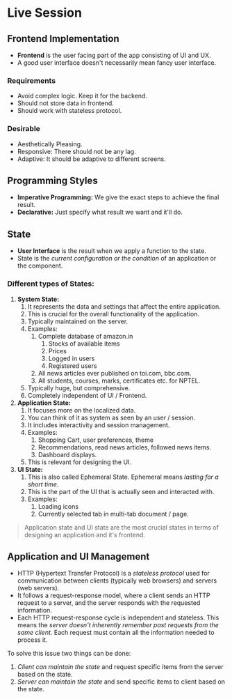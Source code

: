 # Live Session

## Frontend Implementation

- **Frontend** is the user facing part of the app consisting of UI and UX.
- A good user interface doesn't necessarily mean fancy user interface.

### Requirements

- Avoid complex logic. Keep it for the backend.
- Should not store data in frontend.
- Should work with stateless protocol. 

### Desirable

- Aesthetically Pleasing.
- Responsive: There should not be any lag. 
- Adaptive: It should be adaptive to different screens.

## Programming Styles

- **Imperative Programming:** We give the exact steps to achieve the final result.
- **Declarative:** Just specify what result we want and it'll do.

## State

- **User Interface** is the result when we apply a function to the state.
- State is the *current configuration or the condition* of an application or the component.

### Different types of States:

1. **System State:** 
	1. It represents the data and settings that affect the entire application. 
	2. This is crucial for the overall functionality of the application.
	3. Typically maintained on the server.
	4. Examples: 
		1. Complete database of amazon.in
			1. Stocks of available items
			2. Prices
			3. Logged in users
			4. Registered users
		2. All news articles ever published on toi.com, bbc.com.
		3. All students, courses, marks, certificates etc. for NPTEL.
	5. Typically huge, but comprehensive.
	6. Completely independent of UI / Frontend.
2. **Application State:**
	1. It focuses more on the localized data.
	2. You can think of it as system as seen by an user / session.
	3. It includes interactivity and session management.
	4. Examples:
		1. Shopping Cart, user preferences, theme
		2. Recommendations, read news articles, followed news items.
		3. Dashboard displays.
	5. This is relevant for designing the UI.
3. **UI State:**
	1. This is also called Ephemeral State. Ephemeral means *lasting for a short time*.
	2. This is the part of the UI that is actually seen and interacted with.
	3. Examples:
		1. Loading icons
		2. Currently selected tab in multi-tab document / page.

> Application state and UI state are the most crucial states in terms of designing an application and it's frontend.

## Application and UI Management

- HTTP (Hypertext Transfer Protocol) is a *stateless protocol* used for communication between clients (typically web browsers) and servers (web servers).
- It follows a request-response model, where a client sends an HTTP request to a server, and the server responds with the requested information.
- Each HTTP request-response cycle is independent and stateless. This means the *server doesn't inherently remember past requests from the same client*. Each request must contain all the information needed to process it.

To solve this issue two things can be done:
1. *Client can maintain the state* and request specific items from the server based on the state.
2. *Server can maintain the state* and send specific items to client based on the state.
